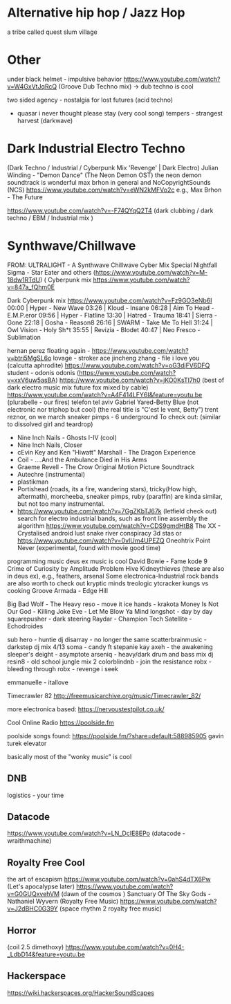 # Alternative hip hop / Jazz Hop

a tribe called quest 
slum village



# Other


under black helmet - impulsive behavior
https://www.youtube.com/watch?v=W4GxVtJqRcQ (Groove Dub Techno mix) -> dub techno is cool

two sided agency - nostalgia for lost futures (acid techno)
- quasar i never thought
please stay (very cool song)
tempers - strangest harvest (darkwave)
# Dark Industrial Electro Techno
(Dark Techno / Industrial / Cyberpunk Mix 'Revenge' | Dark Electro)
Julian Winding - "Demon Dance" (The Neon Demon OST)
the neon demon soundtrack is wonderful
max brhon in general
and NoCopyrightSounds (NCS)
https://www.youtube.com/watch?v=eWN2kMFVo2c e.g., Max Brhon - The Future

https://www.youtube.com/watch?v=-F74QYqQ2T4 (dark clubbing / dark techno / EBM / Industrial mix )

# Synthwave/Chillwave
FROM: ULTRALIGHT - A Synthwave Chillwave Cyber Mix Special
Nightfall Sigma - Star Eater and others (https://www.youtube.com/watch?v=M-18dw1RTdU)
(
Cyberpunk mix https://www.youtube.com/watch?v=847a_fQhm0E

Dark Cyberpunk mix https://www.youtube.com/watch?v=Fz9GO3eNb6I
00:00 | Hyper - New Wave 
03:26 | Kloud - Insane 
06:28 | Aim To Head - E.M.P.eror 
09:56 | Hyper - Flatline 
13:30 | Hatred - Trauma 
18:41 | Sierra - Gone 
22:18 | Gosha - Reason8 
26:16 | SWARM - Take Me To Hell 
31:24 | Owl Vision - Holy Sh*t
35:55 | Revizia - Blodet 
40:47 | Neo Fresco - Sublimation 

hernan perez floating again - https://www.youtube.com/watch?v=btri5MgSL6o
lovage - stroker ace
jincheng zhang - file i love you
(calcutta aphrodite) https://www.youtube.com/watch?v=oG3djFV6DFQ
student - odonis odonis (https://www.youtube.com/watch?v=xxV6uw5asBA)
https://www.youtube.com/watch?v=jKO0KsTI7h0 (best of dark electro music mix future fox mixed by cable)
https://www.youtube.com/watch?v=A4F414LFY6I&feature=youtu.be (plurabelle - our fires)
telefon tel aviv
Gabriel Yared-Betty Blue (not electronic nor triphop but cool) (the real title is "C'est le vent, Betty")
trent reznor, on we march
sneaker pimps - 6 underground
To check out: (similar to dissolved girl and teardrop)
- Nine Inch Nails - Ghosts I-IV (cool)
- Nine Inch Nails, Closer
- cEvin Key and Ken "Hiwatt" Marshall - The Dragon Experience
- Coil - ....And the Ambulance Died in His Arms
- Graeme Revell - The Crow Original Motion Picture Soundtrack
- Autechre (instrumental)
- plastikman
- Portishead (roads, its a fire, wandering stars), tricky(How high, aftermath), morcheeba, sneaker pimps, ruby (paraffin) are kinda similar, but not too many instrumental.
 - https://www.youtube.com/watch?v=7GgZKbTJ67k (letfield check out)
search for electro industrial bands, such as front line assembly
the algorithm https://www.youtube.com/watch?v=CDS9gmdHtB8
The XX - Crystalised
android lust
snake river conspiracy
3d stas or https://www.youtube.com/watch?v=0vIUm4UPEZQ
Oneohtrix Point Never (experimental, found with movie good time)

programming music deus ex music is cool
David Bowie - Fame
kode 9
Crime of Curiosity by Amplitude Problem
Hive
Kidneythieves (these are also in deus ex), e.g., feathers, arsenal
Some electronica-Industrial rock bands are also worth to check out
kryptic minds
treologic
ytcracker
kungs vs cooking
Groove Armada - Edge Hill

Big Bad Wolf - The Heavy
reso - move it 
ice hands - krakota
Money Is Not Our God - Killing Joke
Eve - Let Me Blow Ya Mind 
longshot - day by day
squarepusher - dark steering
Raydar - Champion Tech
Satellite - Echodroides

sub hero - huntie
dj disarray - no longer the same
scatterbrainmusic - darkstep dj mix 4/13
soma - candy ft stepanie kay
axeh - the awakening
sleeper's deight - asymptote
arseniq - heavy/dark drum and bass mix
dj resin8 - old school jungle mix 2
colorblindnb - join the resistance 
robx - bleeding through
robx - revenge i seek

emmanuelle - itallove

Timecrawler 82 http://freemusicarchive.org/music/Timecrawler_82/

more electronica based:
https://nervoustestpilot.co.uk/

Cool Online Radio
https://poolside.fm


poolside songs found:
https://poolside.fm/?share=default:588985905  gavin turek elevator


basically most of the "wonky music" is cool

## DNB
logistics - your time

## Datacode
https://www.youtube.com/watch?v=LN_DcIE8EPo (datacode - wraithmachine)


## Royalty Free Cool
the art of escapism
https://www.youtube.com/watch?v=0ahS4dTX6Pw   (Let's apocalypse later)
https://www.youtube.com/watch?v=G0GUQxvehVM   (dawn of the cosmos )
Sanctuary Of The Sky Gods - Nathaniel Wyvern (Royalty Free Music)
https://www.youtube.com/watch?v=J2dBHC0G39Y (space rhythm 2 royalty free music)

## Horror
(coil 2.5 dimethoxy)
https://www.youtube.com/watch?v=0H4-_LdbD14&feature=youtu.be


## Hackerspace

https://wiki.hackerspaces.org/HackerSoundScapes
